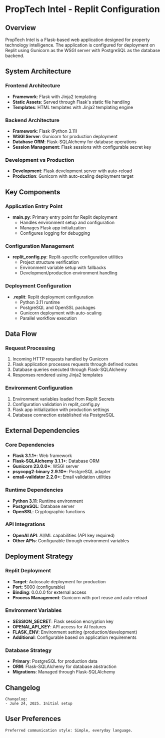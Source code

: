 # PropTech Intel - Replit Configuration

## Overview

PropTech Intel is a Flask-based web application designed for property technology intelligence. The application is configured for deployment on Replit using Gunicorn as the WSGI server with PostgreSQL as the database backend.

## System Architecture

### Frontend Architecture
- **Framework**: Flask with Jinja2 templating
- **Static Assets**: Served through Flask's static file handling
- **Templates**: HTML templates with Jinja2 templating engine

### Backend Architecture
- **Framework**: Flask (Python 3.11)
- **WSGI Server**: Gunicorn for production deployment
- **Database ORM**: Flask-SQLAlchemy for database operations
- **Session Management**: Flask sessions with configurable secret key

### Development vs Production
- **Development**: Flask development server with auto-reload
- **Production**: Gunicorn with auto-scaling deployment target

## Key Components

### Application Entry Point
- **main.py**: Primary entry point for Replit deployment
  - Handles environment setup and configuration
  - Manages Flask app initialization
  - Configures logging for debugging

### Configuration Management
- **replit_config.py**: Replit-specific configuration utilities
  - Project structure verification
  - Environment variable setup with fallbacks
  - Development/production environment handling

### Deployment Configuration
- **.replit**: Replit deployment configuration
  - Python 3.11 runtime
  - PostgreSQL and OpenSSL packages
  - Gunicorn deployment with auto-scaling
  - Parallel workflow execution

## Data Flow

### Request Processing
1. Incoming HTTP requests handled by Gunicorn
2. Flask application processes requests through defined routes
3. Database queries executed through Flask-SQLAlchemy
4. Responses rendered using Jinja2 templates

### Environment Configuration
1. Environment variables loaded from Replit Secrets
2. Configuration validation in replit_config.py
3. Flask app initialization with production settings
4. Database connection established via PostgreSQL

## External Dependencies

### Core Dependencies
- **Flask 3.1.1+**: Web framework
- **Flask-SQLAlchemy 3.1.1+**: Database ORM
- **Gunicorn 23.0.0+**: WSGI server
- **psycopg2-binary 2.9.10+**: PostgreSQL adapter
- **email-validator 2.2.0+**: Email validation utilities

### Runtime Dependencies
- **Python 3.11**: Runtime environment
- **PostgreSQL**: Database server
- **OpenSSL**: Cryptographic functions

### API Integrations
- **OpenAI API**: AI/ML capabilities (API key required)
- **Other APIs**: Configurable through environment variables

## Deployment Strategy

### Replit Deployment
- **Target**: Autoscale deployment for production
- **Port**: 5000 (configurable)
- **Binding**: 0.0.0.0 for external access
- **Process Management**: Gunicorn with port reuse and auto-reload

### Environment Variables
- **SESSION_SECRET**: Flask session encryption key
- **OPENAI_API_KEY**: API access for AI features
- **FLASK_ENV**: Environment setting (production/development)
- **Additional**: Configurable based on application requirements

### Database Strategy
- **Primary**: PostgreSQL for production data
- **ORM**: Flask-SQLAlchemy for database abstraction
- **Migrations**: Managed through Flask-SQLAlchemy

## Changelog

```
Changelog:
- June 24, 2025. Initial setup
```

## User Preferences

```
Preferred communication style: Simple, everyday language.
```